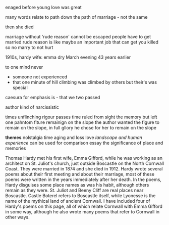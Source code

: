 enaged
before young love was great

many words relate to path
down the path of marriage - not the same

then she died

marriage without 'rude reason' cannot be escaped 
people have to get married
rude reason is like maybe an important job that can get you killed so no marry to not hurt


1910s, hardy
wife: emma
 dry March evening 43 years earlier
 

to one mind never
- someone not experienced
- that one minute of hill climbing was climbed by others but their's was special


caesura for emphasis
is - that we two passed

author kind of narcissistic


times unflinching rigour passes time
ruled from sight the memory
but left one pahntom fiture remainign on the slope
the author wanted the figure to remain on the slope, in full gllory he chose for her to remain on the slope



**themes**
nolstalgia
time
aging and loss
love 
*landscape and human experience* can be used for comparison essay
the significance of place and memories




Thomas Hardy met his first wife, Emma Gifford, while he was working as an architect on St. Juliot's church, just outside Boscastle on the North Cornwall Coast. They were married in 1874 and she died in 1912. Hardy wrote several poems about their first meeting and about their marriage, most of these poems were written in the years immediately after her death. In the poems, Hardy disguises some place names as was his habit, although others remain as they were. St. Juliot and Beeny Cliff are real places near Boscastle. Castle Boterel refers to Boscastle itself, while Lyonesse is the name of the mythical land of ancient Cornwall. I have included four of Hardy's poems on this page, all of which relate Cornwall with Emma Gifford in some way, although he also wrote many poems that refer to Cornwall in other ways.



